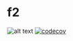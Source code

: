 # f2
![alt text](https://travis-ci.com/phenixzr/f2.svg?branch=master) [![codecov](https://codecov.io/gh/phenixzr/f2/branch/master/graph/badge.svg?token=oNaT5ewX6S)](undefined)

